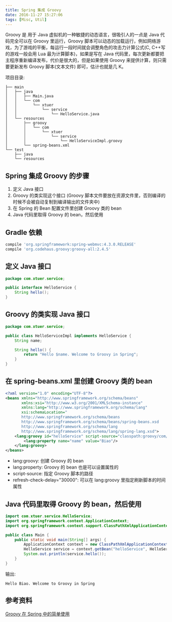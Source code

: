 ```yaml
---
title: Spring 集成 Groovy
date: 2016-11-27 15:27:06
tags: [Misc, Util]
---
```


Groovy 是 用于 Java 虚拟机的一种敏捷的动态语言，很吸引人的一点是 Java 代码完全可以在 Groovy 里运行，Groovy 脚本可以动态的加载运行，例如网络游戏，为了游戏的平衡，每运行一段时间就会调整角色的攻击力计算公式(C, C++写的游戏一般会用 Lua 最为计算脚本)，如果是写在 Java 代码里，每次更新都要把主程序重新编译发布，代价是很大的，但是如果使用 Groovy 来提供计算，则只需要更新发布 Groovy 脚本(文本文件) 即可，估计也就是几 K。

<!--more-->

项目目录:

```
├── main
│   ├── java
│   │   ├── Main.java
│   │   └── com
│   │       └── xtuer
│   │           └── service
│   │               └── HelloService.java
│   └── resources
│       ├── groovy
│       │   └── com
│       │       └── xtuer
│       │           └── service
│       │               └── HelloServiceImpl.groovy
│       └── spring-beans.xml
└── test
    ├── java
    └── resources
```

## Spring 集成 Groovy 的步骤

1. 定义 Java 接口
2. Groovy 的类实现这个接口 (Groovy 脚本文件要放在资源文件里，否则编译的时候不会被自动复制到编译输出的文件夹中)
3. 在 Spring 的 Bean 配置文件里创建 Groovy 类的 bean
4. Java 代码里取得 Groovy 的 bean，然后使用

## Gradle 依赖

```groovy
compile 'org.springframework:spring-webmvc:4.3.0.RELEASE'
compile 'org.codehaus.groovy:groovy-all:2.4.5'
```

## 定义 Java 接口

```java
package com.xtuer.service;

public interface HelloService {
    String hello();
}
```

## Groovy 的类实现 Java 接口

```java
package com.xtuer.service;

public class HelloServiceImpl implements HelloService {
    String name;

    String hello() {
        return "Hello $name. Welcome to Groovy in Spring";
    }
}
```

## 在 spring-beans.xml 里创建 Groovy 类的 bean

```xml
<?xml version="1.0" encoding="UTF-8"?>
<beans xmlns="http://www.springframework.org/schema/beans"
       xmlns:xsi="http://www.w3.org/2001/XMLSchema-instance"
       xmlns:lang="http://www.springframework.org/schema/lang"
       xsi:schemaLocation="
       http://www.springframework.org/schema/beans
       http://www.springframework.org/schema/beans/spring-beans.xsd
       http://www.springframework.org/schema/lang
       http://www.springframework.org/schema/lang/spring-lang.xsd">
    <lang:groovy id="helloService" script-source="classpath:groovy/com/xtuer/service/HelloServiceImpl.groovy">
        <lang:property name="name" value="Biao"/>
    </lang:groovy>
</beans>
```

* lang:groovy: 创建 Groovy 的 bean
* lang:property: Groovy 的 bean 也是可以设置属性的
* script-source: 指定 Groovy 脚本的路径
* refresh-check-delay="30000": 可以在 lang:groovy 里指定刷新脚本的时间属性

## Java 代码里取得 Groovy 的 bean，然后使用

```java
import com.xtuer.service.HelloService;
import org.springframework.context.ApplicationContext;
import org.springframework.context.support.ClassPathXmlApplicationContext;

public class Main {
    public static void main(String[] args) {
        ApplicationContext context = new ClassPathXmlApplicationContext("classpath:spring-beans.xml");
        HelloService service = context.getBean("helloService", HelloService.class);
        System.out.println(service.hello());
    }
}
```

输出:

```
Hello Biao. Welcome to Groovy in Spring
```

## 参考资料

[Groovy 在 Spring 中的简单使用](https://my.oschina.net/u/2494018/blog/610031)




